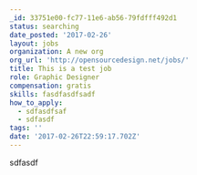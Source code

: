 ```yaml
---
_id: 33751e00-fc77-11e6-ab56-79fdfff492d1
status: searching
date_posted: '2017-02-26'
layout: jobs
organization: A new org
org_url: 'http://opensourcedesign.net/jobs/'
title: This is a test job
role: Graphic Designer
compensation: gratis
skills: fasdfasdfsadf
how_to_apply:
  - sdfasdfsaf
  - sdfasdf
tags: ''
date: '2017-02-26T22:59:17.702Z'
---
```

sdfasdf
